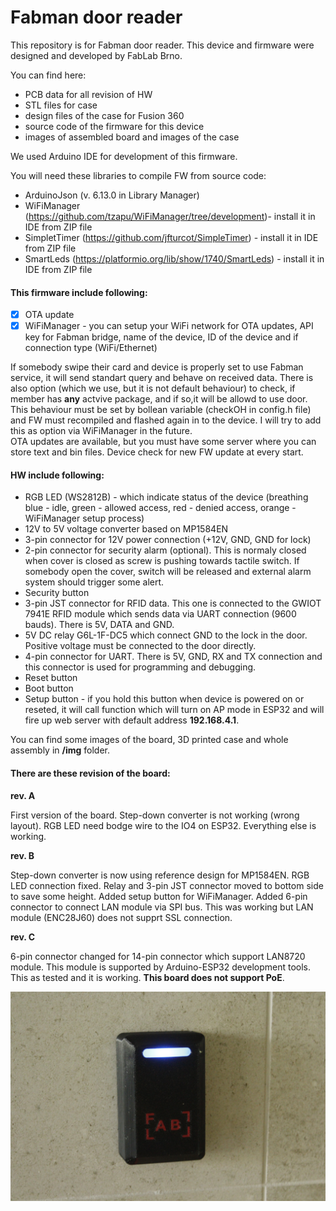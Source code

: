 # Fabman door reader

This repository is for Fabman door reader. This device and firmware were designed and developed by FabLab Brno. 

You can find here: 
 - PCB data for all revision of HW 
 - STL files for case
 - design files of the case for Fusion 360
 - source code of the firmware for this device 
 - images of assembled board and images of the case
 
We used Arduino IDE for development of this firmware. 

You will need these libraries to compile FW from source code: 
 - ArduinoJson (v. 6.13.0 in Library Manager)
 - WiFiManager (https://github.com/tzapu/WiFiManager/tree/development)- install it in IDE from ZIP file
 - SimpletTimer (https://github.com/jfturcot/SimpleTimer) - install it in IDE from ZIP file
 - SmartLeds (https://platformio.org/lib/show/1740/SmartLeds) - install it in IDE from ZIP file

#### This firmware include following:

- [x] OTA update
- [x] WiFiManager - you can setup your WiFi network for OTA updates, API key for Fabman bridge, name of the device, ID of the device and if connection type (WiFi/Ethernet) 

If somebody swipe their card and device is properly set to use Fabman service, it will send standart query and behave on received data. There is also option (which we use, but it is not default behaviour) to check, if member has **any** actvive package, and if so,it will be allowd to use door. This behaviour must be set by bollean variable (checkOH in config.h file) and FW must recompiled and flashed again in to the device. I will try to add this as option via WiFiManager in the future.  
OTA updates are available, but you must have some server where you can store text and bin files. Device check for new FW update at every start. 

#### HW include following: 

 - RGB LED (WS2812B) - which indicate status of the device (breathing blue - idle, green - allowed access, red - denied access, orange - WiFiManager setup process)
 - 12V to 5V voltage converter based on MP1584EN
 - 3-pin connector for 12V power connection (+12V, GND, GND for lock)
 - 2-pin connector for security alarm (optional). This is normaly closed when cover is closed as screw is pushing towards tactile switch. If somebody open the cover, switch will be released and external alarm system should trigger some alert.    
 - Security button
 - 3-pin JST connector for RFID data. This one is connected to the GWIOT 7941E RFID module which sends data via UART connection (9600 bauds). There is 5V, DATA and GND.  
 - 5V DC relay G6L-1F-DC5 which connect GND to the lock in the door. Positive voltage must be connected to the door directly.
 - 4-pin connector for UART. There is 5V, GND, RX and TX connection and this connector is used for programming and debugging.
 - Reset button
 - Boot button
 - Setup button - if you hold this button when device is powered on or reseted, it will call function which will turn on AP mode in ESP32 and will fire up web server with default address **192.168.4.1**. 

You can find some images of the board, 3D printed case and whole assembly in **/img** folder.
  
#### There are these revision of the board:

**rev. A**

First version of the board. Step-down converter is not working (wrong layout). RGB LED need bodge wire to the IO4 on ESP32. Everything else is working. 

**rev. B** 

Step-down converter is now using reference design for MP1584EN. RGB LED connection fixed. Relay and 3-pin JST connector moved to bottom side to save some height. Added setup button for WiFiManager. Added 6-pin connector to connect LAN module via SPI bus. This was working but LAN module (ENC28J60) does not supprt SSL connection.

**rev. C**

6-pin connector changed for 14-pin connector which support LAN8720 module. This module is supported by Arduino-ESP32 development tools. This as tested and it is working. **This board does not support PoE**. 

![](https://github.com/fablab-brno/Fabman-door-reader/blob/master/img/FM_door.JPG)

